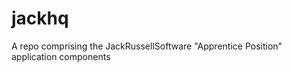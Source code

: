 jackhq
======

A repo comprising the JackRussellSoftware "Apprentice Position" application components
